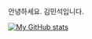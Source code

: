안녕하세요.
김민석입니다.

[![My GitHub stats](https://github-readme-stats.vercel.app/api?username=깃허브아이디)](https://github.com/깃허브아이디/github-readme-stats)